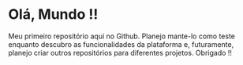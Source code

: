 # Olá, Mundo !!
Meu primeiro repositório aqui no Github.
Planejo mante-lo como teste enquanto descubro as funcionalidades da plataforma e, futuramente, planejo
criar outros repositórios para diferentes projetos.
Obrigado !!
